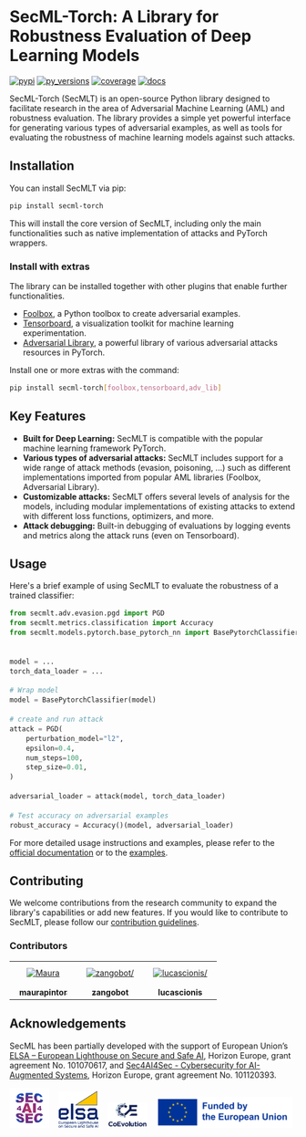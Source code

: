  # SecML-Torch: A Library for Robustness Evaluation of Deep Learning Models

[![pypi](https://img.shields.io/badge/pypi-latest-blue)](https://pypi.org/pypi/secml-torch/)
[![py\_versions](https://img.shields.io/badge/python-3.8%2B-blue)](https://pypi.org/pypi/secml-torch/)
[![coverage](https://codecov.io/gh/pralab/secml-torch/branch/main/graph/badge.svg)](https://app.codecov.io/gh/pralab/secml-torch)
[![docs](https://readthedocs.org/projects/secml-torch/badge/?version=latest)](https://secml-torch.readthedocs.io/en/latest/#)

SecML-Torch (SecMLT) is an open-source Python library designed to facilitate research in the area of Adversarial Machine Learning (AML) and robustness evaluation.
The library provides a simple yet powerful interface for generating various types of adversarial examples, as well as tools for evaluating the robustness of machine learning models against such attacks.

## Installation

You can install SecMLT via pip:
```bash
pip install secml-torch
```

This will install the core version of SecMLT, including only the main functionalities such as native implementation of attacks and PyTorch wrappers.

### Install with extras

The library can be installed together with other plugins that enable further functionalities.

* [Foolbox](https://github.com/bethgelab/foolbox), a Python toolbox to create adversarial examples.
* [Tensorboard](https://www.tensorflow.org/tensorboard), a visualization toolkit for machine learning experimentation.
* [Adversarial Library](https://github.com/jeromerony/adversarial-library), a powerful library of various adversarial attacks resources in PyTorch.


Install one or more extras with the command:
```bash
pip install secml-torch[foolbox,tensorboard,adv_lib]
```

## Key Features

- **Built for Deep Learning:** SecMLT is compatible with the popular machine learning framework PyTorch.
- **Various types of adversarial attacks:** SecMLT includes support for a wide range of attack methods (evasion, poisoning, ...) such as different implementations imported from popular AML libraries (Foolbox, Adversarial Library).
- **Customizable attacks:** SecMLT offers several levels of analysis for the models, including modular implementations of existing attacks to extend with different loss functions, optimizers, and more.
- **Attack debugging:** Built-in debugging of evaluations by logging events and metrics along the attack runs (even on Tensorboard).

## Usage

Here's a brief example of using SecMLT to evaluate the robustness of a trained classifier:

```python
from secmlt.adv.evasion.pgd import PGD
from secmlt.metrics.classification import Accuracy
from secmlt.models.pytorch.base_pytorch_nn import BasePytorchClassifier


model = ...
torch_data_loader = ...

# Wrap model
model = BasePytorchClassifier(model)

# create and run attack
attack = PGD(
    perturbation_model="l2",
    epsilon=0.4,
    num_steps=100,
    step_size=0.01,
)

adversarial_loader = attack(model, torch_data_loader)

# Test accuracy on adversarial examples
robust_accuracy = Accuracy()(model, adversarial_loader)
```

For more detailed usage instructions and examples, please refer to the [official documentation](https://secml-torch.readthedocs.io/en/latest/) or to the [examples](https://github.com/pralab/secml-torch/tree/main/examples).

## Contributing

We welcome contributions from the research community to expand the library's capabilities or add new features.
If you would like to contribute to SecMLT, please follow our [contribution guidelines](https://github.com/pralab/secml-torch/blob/main/CONTRIBUTING.md).

### Contributors

<table>
<tr>
    <td align="center" style="word-wrap: break-word; width: 150.0; height: 150.0">
        <a href=https://github.com/maurapintor>
            <img src=https://avatars.githubusercontent.com/u/23276849?v=4 width="50;"  style="border-radius:50%;align-items:center;justify-content:center;overflow:hidden;padding:10px" alt=Maura Pintor/>
            <br />
            <sub style="font-size:14px;padding:10px"><b>maurapintor</b></sub>
        </a>
    </td>
    </td>
    <td align="center" style="word-wrap: break-word; width: 150.0; height: 150.0">
        <a href=https://github.com/zangobot>
            <img src=https://avatars.githubusercontent.com/u/6831380?v=4 width="50;"  style="border-radius:50%;align-items:center;justify-content:center;overflow:hidden;padding:10px" alt=zangobot/>
            <br />
            <sub style="font-size:14px;padding:10px"><b>zangobot</b></sub>
        </a>
    </td>
    <td align="center" style="word-wrap: break-word; width: 150.0; height: 150.0">
        <a href=https://github.com/lucascionis>
            <img src=https://avatars.githubusercontent.com/u/46931538?v=4 width="50;"  style="border-radius:50%;align-items:center;justify-content:center;overflow:hidden;padding:10px" alt=lucascionis/>
            <br />
            <sub style="font-size:14px;padding:10px"><b>lucascionis</b></sub>
        </a>
    </td>
</tr>
</table>

## Acknowledgements
SecML has been partially developed with the support of European Union’s [ELSA – European Lighthouse on Secure and Safe AI](https://elsa-ai.eu), Horizon Europe, grant agreement No. 101070617, and [Sec4AI4Sec - Cybersecurity for AI-Augmented Systems](https://www.sec4ai4sec-project.eu), Horizon Europe, grant agreement No. 101120393.

<img src="_static/assets/logos/sec4AI4sec.png" alt="sec4ai4sec" style="width:70px;"/> &nbsp;&nbsp; 
<img src="_static/assets/logos/elsa.jpg" alt="elsa" style="width:70px;"/> &nbsp;&nbsp; 
<img src="_static/assets/logos/coevolution.svg" alt="coevolution" style="width:70px;"/> &nbsp;&nbsp; 
<img src="_static/assets/logos/FundedbytheEU.png" alt="europe" style="width:240px;"/>